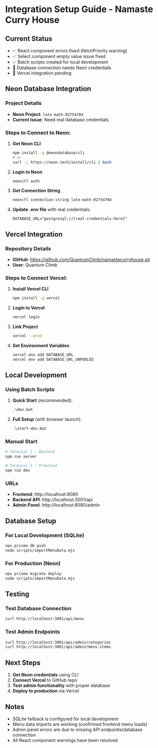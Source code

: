 # Integration Setup Guide - Namaste Curry House

## Current Status
- ✅ React component errors fixed (fetchPriority warning)
- ✅ Select component empty value issue fixed
- ✅ Batch scripts created for local development
- 🔄 Database connection needs Neon credentials
- 🔄 Vercel integration pending

## Neon Database Integration

### Project Details
- **Neon Project**: `late-math-02754704`
- **Current Issue**: Need real database credentials

### Steps to Connect to Neon:

1. **Get Neon CLI**
   ```bash
   npm install -g @neondatabase/cli
   # or
   curl -L https://neon.tech/install/cli | bash
   ```

2. **Login to Neon**
   ```bash
   neonctl auth
   ```

3. **Get Connection String**
   ```bash
   neonctl connection-string late-math-02754704
   ```

4. **Update .env file** with real credentials:
   ```
   DATABASE_URL="postgresql://[real-credentials-here]"
   ```

## Vercel Integration

### Repository Details
- **GitHub**: https://github.com/QuantumClimb/namastecurryhouse.git
- **User**: Quantum Climb

### Steps to Connect Vercel:

1. **Install Vercel CLI**
   ```bash
   npm install -g vercel
   ```

2. **Login to Vercel**
   ```bash
   vercel login
   ```

3. **Link Project**
   ```bash
   vercel --prod
   ```

4. **Set Environment Variables**
   ```bash
   vercel env add DATABASE_URL
   vercel env add DATABASE_URL_UNPOOLED
   ```

## Local Development

### Using Batch Scripts

1. **Quick Start** (recommended):
   ```cmd
   .\dev.bat
   ```

2. **Full Setup** (with browser launch):
   ```cmd
   .\start-dev.bat
   ```

### Manual Start
```bash
# Terminal 1 - Backend
npm run server

# Terminal 2 - Frontend  
npm run dev
```

### URLs
- **Frontend**: http://localhost:8080
- **Backend API**: http://localhost:3001/api
- **Admin Panel**: http://localhost:8080/admin

## Database Setup

### For Local Development (SQLite)
```bash
npx prisma db push
node scripts/importMenuData.mjs
```

### For Production (Neon)
```bash
npx prisma migrate deploy
node scripts/importMenuData.mjs
```

## Testing

### Test Database Connection
```bash
curl http://localhost:3001/api/menu
```

### Test Admin Endpoints
```bash
curl http://localhost:3001/api/admin/categories
curl http://localhost:3001/api/admin/menu-items
```

## Next Steps

1. **Get Neon credentials** using CLI
2. **Connect Vercel** to GitHub repo
3. **Test admin functionality** with proper database
4. **Deploy to production** via Vercel

## Notes

- SQLite fallback is configured for local development
- Menu data imports are working (confirmed frontend menu loads)
- Admin panel errors are due to missing API endpoints/database connection
- All React component warnings have been resolved